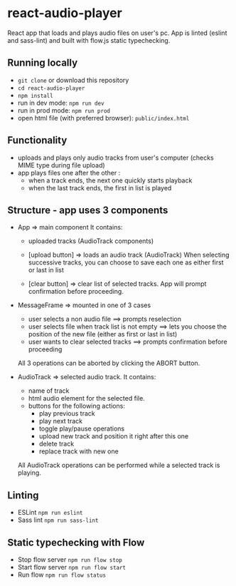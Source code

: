 # react-audio-player

React app that loads and plays audio files on user's pc.
App is linted (eslint and sass-lint) and built with flow.js static typechecking.

## Running locally

- `git clone` or download this repository
- `cd react-audio-player`
- `npm install`
- run in dev mode: `npm run dev`
- run in prod mode: `npm run prod`
- open html file (with preferred browser): `public/index.html`

## Functionality

- uploads and plays only audio tracks from user's computer (checks MIME type during file upload)
- app plays files one after the other : 
	- when a track ends, the next one quickly starts playback
	- when the last track ends, the first in list is played

	
## Structure - app uses 3 components

- App => main component
	It contains:
	- uploaded tracks (AudioTrack components)

	- [upload button]  => loads an audio track (AudioTrack)
		When selecting successive tracks, you can choose to save each one as either first or last in list

	- [clear button] => clear list of selected tracks.
		App will prompt confirmation before proceeding.
	
- MessageFrame => mounted in one of 3 cases
	- user selects a non audio file ==> prompts reselection
	- user selects file when track list is not empty ==> lets you choose the position of the new file (either as first or last in list)
	- user wants to clear selected tracks ==> prompts confirmation before proceeding

	All 3 operations can be aborted by clicking the ABORT button.
	
- AudioTrack => selected audio track.
  It contains:
	- name of track
	- html audio element for the selected file.
	- buttons for the following actions:
		- play previous track
		- play next track
		- toggle play/pause operations
		- upload new track and position it right after this one
		- delete track
		- replace track with new one

	All AudioTrack operations can be performed while a selected track is playing.


## Linting

- ESLint `npm run eslint`
- Sass lint `npm run sass-lint`


## Static typechecking with Flow

- Stop flow server `npm run flow stop`
- Start flow server `npm run flow start`
- Run flow `npm run flow status`